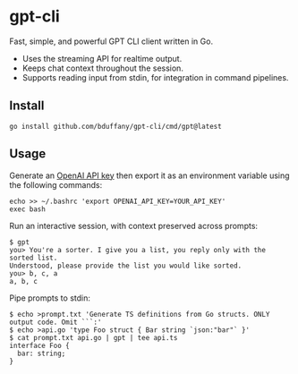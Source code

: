 # gpt-cli

Fast, simple, and powerful GPT CLI client written in Go.

- Uses the streaming API for realtime output.
- Keeps chat context throughout the session.
- Supports reading input from stdin, for integration in command pipelines.

## Install

```shell
go install github.com/bduffany/gpt-cli/cmd/gpt@latest
```

## Usage

Generate an [OpenAI API key](https://platform.openai.com/api-keys)
then export it as an environment variable using the following commands:

```shell
echo >> ~/.bashrc 'export OPENAI_API_KEY=YOUR_API_KEY'
exec bash
```

Run an interactive session, with context preserved across prompts:

```shell
$ gpt
you> You're a sorter. I give you a list, you reply only with the sorted list.
Understood, please provide the list you would like sorted.
you> b, c, a
a, b, c
```

Pipe prompts to stdin:

````shell
$ echo >prompt.txt 'Generate TS definitions from Go structs. ONLY output code. Omit ```:'
$ echo >api.go 'type Foo struct { Bar string `json:"bar"` }'
$ cat prompt.txt api.go | gpt | tee api.ts
interface Foo {
  bar: string;
}
````
